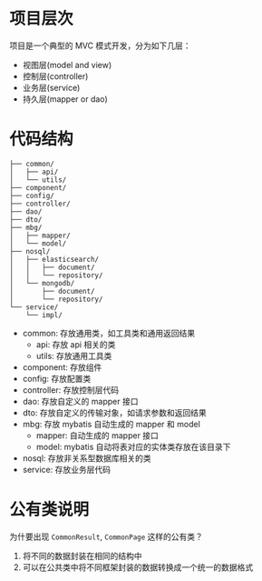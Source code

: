 # 项目层次

项目是一个典型的 MVC 模式开发，分为如下几层：
- 视图层(model and view)
- 控制层(controller)
- 业务层(service)
- 持久层(mapper or dao)

# 代码结构
```text
├── common/
│   ├── api/
│   └── utils/
├── component/
├── config/
├── controller/
├── dao/
├── dto/
├── mbg/
│   ├── mapper/
│   └── model/
├── nosql/
│   ├── elasticsearch/
│   │   ├── document/
│   │   └── repository/
│   └── mongodb/
│       ├── document/
│       └── repository/
└── service/
    └── impl/
```
- common: 存放通用类，如工具类和通用返回结果
  - api: 存放 api 相关的类
  - utils: 存放通用工具类
- component: 存放组件
- config: 存放配置类
- controller: 存放控制层代码
- dao: 存放自定义的 mapper 接口
- dto: 存放自定义的传输对象，如请求参数和返回结果
- mbg: 存放 mybatis 自动生成的 mapper 和 model
  - mapper: 自动生成的 mapper 接口
  - model: mybatis 自动将表对应的实体类存放在该目录下
- nosql: 存放非关系型数据库相关的类
- service: 存放业务层代码

# 公有类说明
为什要出现 `CommonResult`, `CommonPage` 这样的公有类？

1. 将不同的数据封装在相同的结构中
2. 可以在公共类中将不同框架封装的数据转换成一个统一的数据格式
